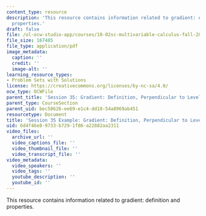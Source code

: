 ```yaml
---
content_type: resource
description: 'This resource contains information related to gradient: definition and
  properties.'
draft: false
file: /ol-ocw-studio-app/courses/18-02sc-multivariable-calculus-fall-2010/6d4f46e89733b7291f86a22882aa2311_MIT18_02SC_notes_18.pdf
file_size: 167485
file_type: application/pdf
image_metadata:
  caption: ''
  credit: ''
  image-alt: ''
learning_resource_types:
- Problem Sets with Solutions
license: https://creativecommons.org/licenses/by-nc-sa/4.0/
ocw_type: OCWFile
parent_title: 'Session 35: Gradient: Definition, Perpendicular to Level Curves'
parent_type: CourseSection
parent_uid: bec58626-ee69-e1c4-dd18-54a8969ab451
resourcetype: Document
title: 'Session 35 Example: Gradient: Definition, Perpendicular to Level Curves'
uid: 6d4f46e8-9733-b729-1f86-a22882aa2311
video_files:
  archive_url: ''
  video_captions_file: ''
  video_thumbnail_file: ''
  video_transcript_file: ''
video_metadata:
  video_speakers: ''
  video_tags: ''
  youtube_description: ''
  youtube_id: ''
---
```

This resource contains information related to gradient: definition and properties.